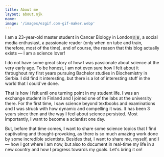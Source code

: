 ```yaml
---
title: About me
layout: about.njk
name: 
image: '/images/ezgif.com-gif-maker.webp'
---
```


I am a 23-year-old master student in Cancer Biology in London🇬🇧, a social media enthusiast, a passionate reader (only when on tube and train, therefore, most of the time), and of course, the reason that this blog actually exists — I am a science lover! 

I do not have some great story of how I was passionate about science at the very early age. To be honest, I am not even sure how I felt about it throughout my first years pursuing Bachelor studies in Biochemistry in Serbia. I did find it interesting, but there is a lot of interesting stuff in the world that I could've done. 

That is how I felt until one turning point in my student life. I was an exchange student in Finland and I joined one of the labs at the university there. For the first time, I saw science beyond textbooks and examinations and I was struck with how dynamic and compelling it was. It has been 3 years since then and the way I feel about science persisted. Most importantly, I want to become a scientist one day.

But, before that time comes, I want to share some science topics that I find captivating and thought-provoking, as there is so much amazing work done by some incredible scientists. Besides that, I want to share me, myself, and I — how I got where I am now, but also to document in real-time my life in a new country and how I progress towards my goals. Let's bring it on! 


